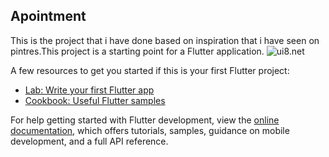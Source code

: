 
## Apointment 

This is the project that i have done based on inspiration that i have seen on pintres.This project is a starting point for a Flutter application.
![ui8.net](https://i.pinimg.com/originals/24/b5/c2/24b5c209c3ed6f1d5f5a346dad1c081b.jpg)

A few resources to get you started if this is your first Flutter project:

- [Lab: Write your first Flutter app](https://docs.flutter.dev/get-started/codelab)
- [Cookbook: Useful Flutter samples](https://docs.flutter.dev/cookbook)

For help getting started with Flutter development, view the
[online documentation](https://docs.flutter.dev/), which offers tutorials,
samples, guidance on mobile development, and a full API reference.
